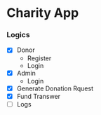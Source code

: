 # Charity App

### Logics

- [X] Donor
  - Register
  - Login
- [X] Admin
  - Login
- [X] Generate Donation Rquest
- [X] Fund Transwer
- [ ] Logs
